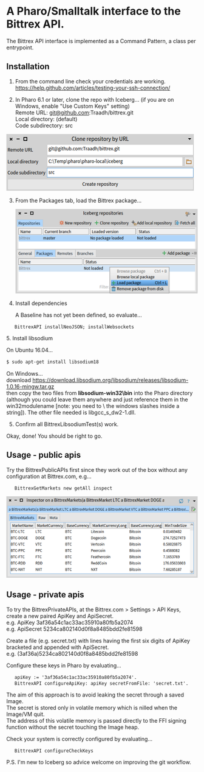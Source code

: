# A Pharo/Smalltalk interface to the Bittrex API.

The Bittrex API interface is implemented as a Command Pattern, a class per entrypoint.

## Installation

1. From the command line check your credentials are working.      
https://help.github.com/articles/testing-your-ssh-connection/    

2. In Pharo 6.1 or later, clone the repo with Iceberg... (if you are on Windows, enable "Use Custom Keys" setting)      
Remote URL: git@github.com:Traadh/bittrex.git    
Local directory: (default)    
Code subdirectory: src<p>

![Iceberg clone repository dialog](https://github.com/Traadh/bittrex/blob/master/doc/iceberg-clone-repo-dialog.png?raw=true)

3. From the Packages tab, load the Bittrex package... <p>
![Iceberg load package](https://github.com/Traadh/bittrex/blob/master/doc/iceberg-load-package.png?raw=true)

4. Install dependencies <p>
A Baseline has not yet been defined, so evaluate... <p>
```smalltalk
   BittrexAPI installNeoJSON; installWebsockets
```
<p>
5. Install libsodium
   
On Ubuntu 16.04...
```bash
$ sudo apt-get install libsodium18
```

On Windows...  
download https://download.libsodium.org/libsodium/releases/libsodium-1.0.16-mingw.tar.gz     
then copy the two files from **libsodium-win32\bin** into the Pharo directory (although you could leave them anywhere and just reference them in the win32modulename [note: you need to \ the windows slashes inside a string]). The other file needed is libgcc_s_dw2-1.dll.
   
5. Confirm all BittrexLibsodiumTest(s) work.

Okay, done! You should be right to go.

## Usage - public apis
Try the BittrexPublicAPIs first since they work out of the box without any configuration at Bittrex.com, e.g...<p>
```smalltalk
   BittrexGetMarkets new getAll inspect
```
![a BittrexMarket](https://github.com/Traadh/bittrex/blob/master/doc/BittrexMarket-inspector.png?raw=true)

## Usage - private apis
To try the BittrexPrivateAPIs, at the Bittrex.com > Settings > API Keys,
create a new paired ApiKey and ApiSecret. <br>
  e.g. ApiKey 3af36a54c1ac33ac35910a80fb5a2074 <br>
  e.g. ApiSecret 5234ca802140d0f8a8485bdd2fe81598 <br>

Create a file (e.g. secret.txt) with lines having the first six digits of ApiKey bracketed and appended with ApiSecret. <br>
  e.g. (3af36a)5234ca802140d0f8a8485bdd2fe81598

Configure these keys in Pharo by evaluating...<p>
```smalltalk
   apiKey := '3af36a54c1ac33ac35910a80fb5a2074'. 
   BittrexAPI configureApiKey: apiKey secretFromFile: 'secret.txt'.
```
  
The aim of this approach is to avoid leaking the secret through a saved Image. <br>
The secret is stored only in volatile memory which is nilled when the Image/VM quit.<br>
The address of this volatile memory is passed directly to the FFI signing function
without the secret touching the Image heap.

Check your system is correctly configured by evaluating... <p>
```smalltalk
   BittrexAPI configureCheckKeys
```
  
  
P.S. I'm new to Iceberg so advice welcome on improving the git workflow.
